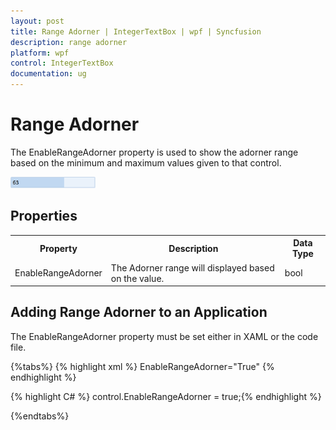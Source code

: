 ```yaml
---
layout: post
title: Range Adorner | IntegerTextBox | wpf | Syncfusion
description: range adorner
platform: wpf
control: IntegerTextBox 
documentation: ug
---
```


# Range Adorner

The EnableRangeAdorner property is used to show the adorner range based on the minimum and maximum values given to that control.

![](Range-Adorner_images/Range-Adorner_img1.png)



## Properties



<table>
<tr>
<th>
Property </th><th>
Description </th><th>
Data Type </th></tr>
<tr>
<td>
EnableRangeAdorner </td><td>
The Adorner range will displayed based on the value.</td><td>
bool </td></tr>
</table>

## Adding Range Adorner to an Application 

The EnableRangeAdorner property must be set either in XAML or the code file.

{%tabs%}
{% highlight xml %} EnableRangeAdorner="True" {% endhighlight %}

{% highlight C# %} control.EnableRangeAdorner = true;{% endhighlight %} 

{%endtabs%}



